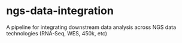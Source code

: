 # ngs-data-integration
A pipeline for integrating downstream data analysis across NGS data technologies (RNA-Seq, WES, 450k, etc)
